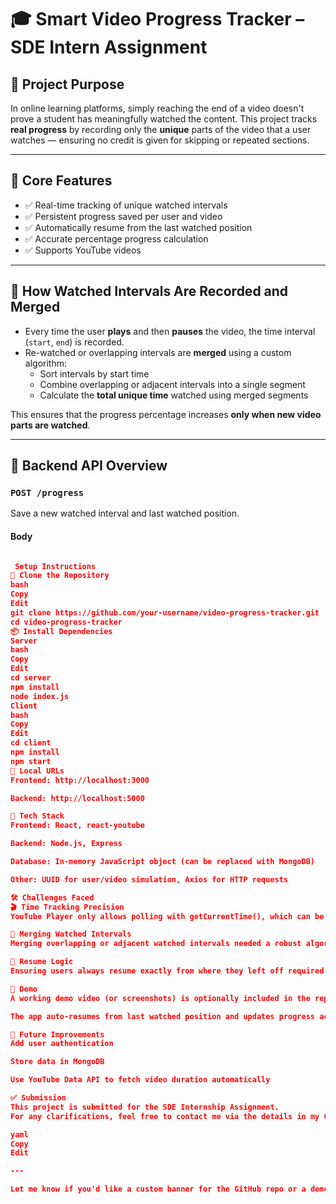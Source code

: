 # 🎓 Smart Video Progress Tracker – SDE Intern Assignment

## 📌 Project Purpose

In online learning platforms, simply reaching the end of a video doesn't prove a student has meaningfully watched the content. This project tracks **real progress** by recording only the **unique** parts of the video that a user watches — ensuring no credit is given for skipping or repeated sections.

---

## 🎯 Core Features

- ✅ Real-time tracking of unique watched intervals
- ✅ Persistent progress saved per user and video
- ✅ Automatically resume from the last watched position
- ✅ Accurate percentage progress calculation
- ✅ Supports YouTube videos

---

## 🧠 How Watched Intervals Are Recorded and Merged

- Every time the user **plays** and then **pauses** the video, the time interval (`start`, `end`) is recorded.
- Re-watched or overlapping intervals are **merged** using a custom algorithm:
  - Sort intervals by start time
  - Combine overlapping or adjacent intervals into a single segment
  - Calculate the **total unique time** watched using merged segments

This ensures that the progress percentage increases **only when new video parts are watched**.

---

## 🔄 Backend API Overview

### `POST /progress`
Save a new watched interval and last watched position.

#### Body
```json

 Setup Instructions
📁 Clone the Repository
bash
Copy
Edit
git clone https://github.com/your-username/video-progress-tracker.git
cd video-progress-tracker
📦 Install Dependencies
Server
bash
Copy
Edit
cd server
npm install
node index.js
Client
bash
Copy
Edit
cd client
npm install
npm start
🔗 Local URLs
Frontend: http://localhost:3000

Backend: http://localhost:5000

🧰 Tech Stack
Frontend: React, react-youtube

Backend: Node.js, Express

Database: In-memory JavaScript object (can be replaced with MongoDB)

Other: UUID for user/video simulation, Axios for HTTP requests

🛠️ Challenges Faced
🎬 Time Tracking Precision
YouTube Player only allows polling with getCurrentTime(), which can be slightly imprecise. We used setInterval to poll every second for progress detection.

🧮 Merging Watched Intervals
Merging overlapping or adjacent watched intervals needed a robust algorithm to avoid counting the same seconds multiple times.

📌 Resume Logic
Ensuring users always resume exactly from where they left off required precise coordination between the frontend and backend.

📸 Demo
A working demo video (or screenshots) is optionally included in the repository.

The app auto-resumes from last watched position and updates progress accurately.

🚀 Future Improvements
Add user authentication

Store data in MongoDB

Use YouTube Data API to fetch video duration automatically

✅ Submission
This project is submitted for the SDE Internship Assignment.
For any clarifications, feel free to contact me via the details in my GitHub profile.

yaml
Copy
Edit

---

Let me know if you'd like a custom banner for the GitHub repo or a demo recording script!# videotracker
